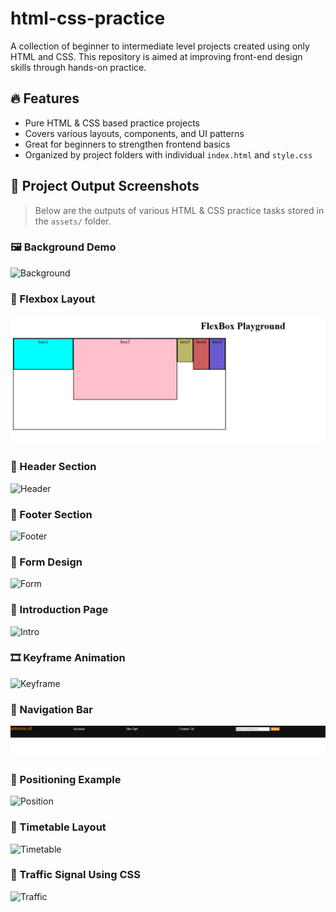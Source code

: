 # html-css-practice
A collection of beginner to intermediate level projects created using only HTML and CSS. This repository is aimed at improving front-end design skills through hands-on practice.

## 🔥 Features

- Pure HTML & CSS based practice projects
- Covers various layouts, components, and UI patterns
- Great for beginners to strengthen frontend basics
- Organized by project folders with individual `index.html` and `style.css`

## 📸 Project Output Screenshots

> Below are the outputs of various HTML & CSS practice tasks stored in the `assets/` folder.

### 🖼️ Background Demo
![Background](assets/blackground.png)

### 🧱 Flexbox Layout
![Flexbox](assets/Flexbox.png)

### 🧩 Header Section
![Header](assets/header.jpg)

### 📜 Footer Section
![Footer](assets/footer.jpg)

### 📝 Form Design
![Form](assets/forms.jpg)

### 👋 Introduction Page
![Intro](assets/intro.jpg)

### 🎞️ Keyframe Animation
![Keyframe](assets/keyframe.jpg)

### 🔗 Navigation Bar
![Navbar](assets/navbar.jpg)

### 🎯 Positioning Example
![Position](assets/position.jpg)

### 📅 Timetable Layout
![Timetable](assets/timtable.jpg)

### 🚦 Traffic Signal Using CSS
![Traffic](assets/traffic.jpg)


